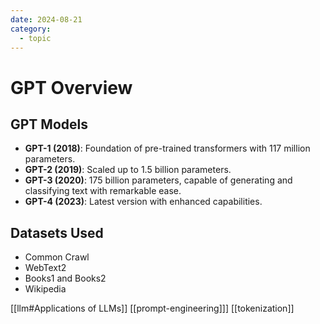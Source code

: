 ```yaml
---
date: 2024-08-21
category:
  - topic
---
```

# GPT Overview

## GPT Models
- **GPT-1 (2018)**: Foundation of pre-trained transformers with 117 million parameters.
- **GPT-2 (2019)**: Scaled up to 1.5 billion parameters.
- **GPT-3 (2020)**: 175 billion parameters, capable of generating and classifying text with remarkable ease.
- **GPT-4 (2023)**: Latest version with enhanced capabilities.

## Datasets Used
- Common Crawl
- WebText2
- Books1 and Books2
- Wikipedia

[[llm#Applications of LLMs]]
[[prompt-engineering]]]
[[tokenization]]
